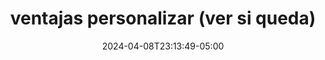 ---
weight: 660
title: "ventajas personalizar (ver si queda)"
description: "ventajas personalizar (ver si queda)"
icon: "category"
color: "primary"
date: "2024-04-08T23:13:49-05:00"
lastmod: "2024-04-08T23:13:49-05:00"
draft: false
toc: true
---